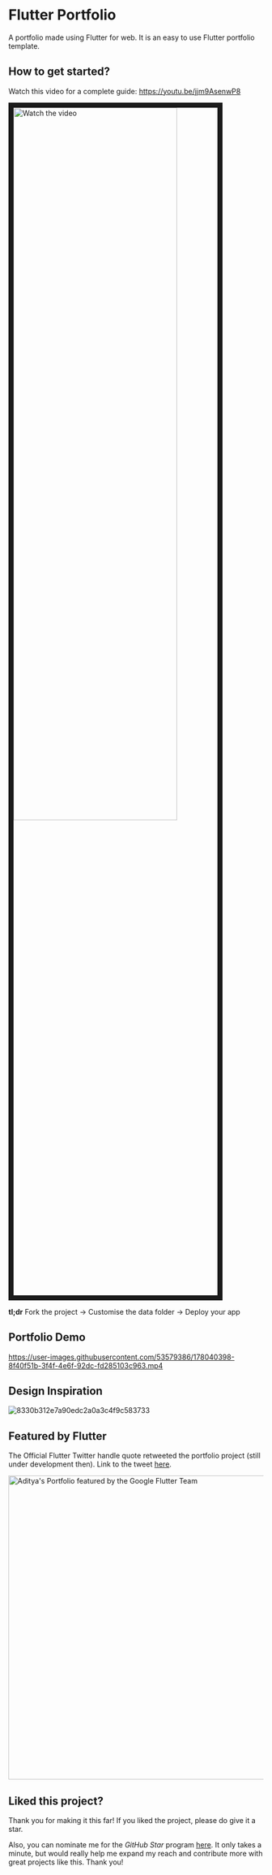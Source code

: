 # Flutter Portfolio

A portfolio made using Flutter for web. It is an easy to use Flutter portfolio template.

## How to get started?

Watch this video for a complete guide: https://youtu.be/jjm9AsenwP8

<a href="http://www.youtube.com/watch?feature=player_embedded&v=jjm9AsenwP8" target="_blank">
 <img src="http://img.youtube.com/vi/jjm9AsenwP8/mqdefault.jpg" alt="Watch the video" width="80%" height="60%" border="10" />
</a>

**tl;dr**
Fork the project -> Customise the data folder -> Deploy your app

## Portfolio Demo


https://user-images.githubusercontent.com/53579386/178040398-8f40f51b-3f4f-4e6f-92dc-fd285103c963.mp4


## Design Inspiration

![8330b312e7a90edc2a0a3c4f9c583733](https://user-images.githubusercontent.com/53579386/173894353-2de51f4f-3513-4729-9af2-fa68910b35a8.jpeg)




## Featured by Flutter
The Official Flutter Twitter handle quote retweeted the portfolio project (still under development then). Link to the tweet [here](https://twitter.com/FlutterDev/status/1547324991095586818).

<img width="599" alt="Aditya's Portfolio featured by the Google Flutter Team" src="https://user-images.githubusercontent.com/53579386/216328354-ff78b058-1e46-4726-9762-4122edb95c8a.png">


## Liked this project?
Thank you for making it this far! If you liked the project, please do give it a star.

Also, you can nominate me for the *GitHub Star* program [here](https://stars.github.com/nominate/). 
It only takes a minute, but would really help me expand my reach and contribute more with great projects like this. Thank you!
